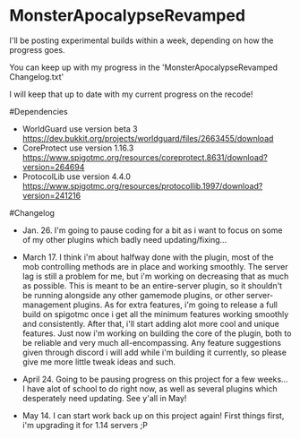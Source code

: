 # MonsterApocalypseRevamped

I'll be posting experimental builds within a week, depending on how the progress goes.

You can keep up with my progress in the 'MonsterApocalypseRevamped Changelog.txt'

I will keep that up to date with my current progress on the recode!

#Dependencies
  - WorldGuard  use version beta 3 https://dev.bukkit.org/projects/worldguard/files/2663455/download
  - CoreProtect  use version 1.16.3 https://www.spigotmc.org/resources/coreprotect.8631/download?version=264694
  - ProtocolLib  use version 4.4.0  https://www.spigotmc.org/resources/protocollib.1997/download?version=241216


#Changelog
- Jan. 26. I'm going to pause coding for a bit as i want to focus on some of my other plugins which badly need updating/fixing...

- March 17.  I think i'm about halfway done with the plugin, most of the mob controlling methods are in place and working smoothly. 
The server lag is still a problem for me, but i'm working on decreasing that as much as possible. This is meant to be an entire-server plugin, so it shouldn't be running alongside any other gamemode plugins, or other server-management plugins.  As for extra features, i'm going to release a full build on spigotmc once i get all the minimum features working smoothly and consistently. After that, i'll start adding alot more cool and unique features. Just now i'm working on building the core of the plugin, both to be reliable and very much all-encompassing. Any feature suggestions given through discord i will add while i'm building it currently, so please give me more little tweak ideas and such.

- April 24.  Going to be pausing progress on this project for a few weeks... I have alot of school to do right now, as well as several plugins which desperately need updating. See y'all in May!

- May 14.  I can start work back up on this project again! First things first, i'm upgrading it for 1.14 servers ;P
